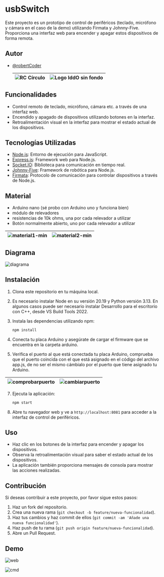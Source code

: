 # usbSwitch

Este proyecto es un prototipo de control de periféricos (teclado, micrófono y cámara en el caso de la demo) utilizando Firmata y Johnny-Five. Proporciona una interfaz web para encender y apagar estos dispositivos de forma remota.

## Autor

- [@robertCoder](https://www.robertcoder.com)
  
  |![RC Círculo ](https://github.com/xBlackEaglex/usbSwitch/assets/52977024/bfe89889-d2ca-42be-abed-12b4a14aa061)|![Logo IddO sin fondo](https://github.com/xBlackEaglex/usbSwitch/assets/52977024/86f0dc05-c79e-4cc8-9b10-cf0292b9a8b4)|
  |------------------------------------------------------------------------------------------------------------------|------------------------------------------------------------------------------------------------------------------|

## Funcionalidades

- Control remoto de teclado, micrófono, cámara etc. a través de una interfaz web.
- Encendido y apagado de dispositivos utilizando botones en la interfaz.
- Retroalimentación visual en la interfaz para mostrar el estado actual de los dispositivos.

## Tecnologías Utilizadas

- [Node.js](https://nodejs.org/): Entorno de ejecución para JavaScript.
- [Express.js](https://expressjs.com/): Framework web para Node.js.
- [Socket.IO](https://socket.io/): Biblioteca para comunicación en tiempo real.
- [Johnny-Five](http://johnny-five.io/): Framework de robótica para Node.js.
- [Firmata](https://github.com/firmata/protocol): Protocolo de comunicación para controlar dispositivos a través de Node.js.

## Material 

  - Arduino nano (sé probo con Arduino uno y funciona bien)
  - módulo de relevadores
  - resistencias de 10k ohms, una por cada relevador a utilizar
  - Botón normalmente abierto, uno por cada relevador a utilizar

  |![material1-min](https://github.com/xBlackEaglex/usbSwitch/assets/52977024/ca17cb54-fe45-424f-917a-c116dc79e55a)|![material2-min](https://github.com/xBlackEaglex/usbSwitch/assets/52977024/e957657b-ea06-47fb-85bc-e6ff3cb397c8)|
  |----------------------------------------------------------------------------------------------------------------|----------------------------------------------------------------------------------------------------------------|
  
## Diagrama 

  ![diagrama](https://github.com/xBlackEaglex/usbSwitch/assets/52977024/fad3561a-27c5-41d9-a0dc-40eab6b11b7f)


## Instalación

1. Clona este repositorio en tu máquina local.
2. Es necesario instalar Node en su versión 20.19 y Python versión 3.13. En algunos casos puede ser necesario instalar Desarrollo para el escritorio con C++, desde VS Build Tools 2022.
3. Instala las dependencias utilizando npm:

    ```bash
    npm install
    ```

4. Conecta tu placa Arduino y asegúrate de cargar el firmware que se encuentra en la carpeta arduino.
5. Verifica el puerto al que está conectada tu placa Arduino, comprueba que el puerto coincida con el que está asignado en el código del archivo app.js, de no ser el mismo cámbialo por el puerto que tiene asignado tu Arduino.


  |![comprobarpuerto](https://github.com/xBlackEaglex/usbSwitch/assets/52977024/10982a67-06f3-4d88-a273-d8eb8c906785)|![cambiarpuerto](https://github.com/xBlackEaglex/usbSwitch/assets/52977024/e084aa4b-7cd0-418d-a8bb-b02af86b6cb4)|
  |------------------------------------------------------------------------------------------------------------------|----------------------------------------------------------------------------------------------------------------|

  
7. Ejecuta la aplicación:

    ```bash
    npm start
    ```

8. Abre tu navegador web y ve a `http://localhost:8081` para acceder a la interfaz de control de periféricos.

## Uso

- Haz clic en los botones de la interfaz para encender y apagar los dispositivos.
- Observa la retroalimentación visual para saber el estado actual de los dispositivos.
- La aplicación también proporciona mensajes de consola para mostrar las acciones realizadas.

## Contribución

Si deseas contribuir a este proyecto, por favor sigue estos pasos:

1. Haz un fork del repositorio.
2. Crea una nueva rama (`git checkout -b feature/nueva-funcionalidad`).
3. Haz tus cambios y haz commit de ellos (`git commit -am 'Añade una nueva funcionalidad'`).
4. Haz push de tu rama (`git push origin feature/nueva-funcionalidad`).
5. Abre un Pull Request.

## Demo

![web](https://github.com/xBlackEaglex/usbSwitch/assets/52977024/7d494d95-8a18-4089-9655-55bbe0424458)

![cmd](https://github.com/xBlackEaglex/usbSwitch/assets/52977024/aa4d0e56-4956-4907-9d7a-d156ec84cf20)
